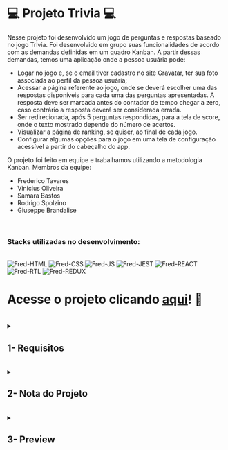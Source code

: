 # :computer: Projeto Trivia :computer:

Nesse projeto foi desenvolvido um jogo de perguntas e respostas baseado no jogo Trivia. Foi desenvolvido em grupo suas funcionalidades de acordo com as demandas definidas em um quadro Kanban. A partir dessas demandas, temos uma aplicação onde a pessoa usuária pode:
- Logar no jogo e, se o email tiver cadastro no site Gravatar, ter sua foto associada ao perfil da pessoa usuária;
- Acessar a página referente ao jogo, onde se deverá escolher uma das respostas disponíveis para cada uma das perguntas apresentadas. A resposta deve ser marcada antes do contador de tempo chegar a zero, caso contrário a resposta deverá ser considerada errada.
- Ser redirecionada, após 5 perguntas respondidas, para a tela de score, onde o texto mostrado depende do número de acertos.
- Visualizar a página de ranking, se quiser, ao final de cada jogo.
- Configurar algumas opções para o jogo em uma tela de configuração acessível a partir do cabeçalho do app.

O projeto foi feito em equipe e trabalhamos utilizando a metodologia Kanban. Membros da equipe:
- Frederico Tavares
- Vinicius Oliveira
- Samara Bastos
- Rodrigo Spolzino
- Giuseppe Brandalise

<br />

### Stacks utilizadas no desenvolvimento:
<div style="display: inline_block"><br>
  <img alt="Fred-HTML" height="50" width="40" src="https://cdn.jsdelivr.net/gh/devicons/devicon/icons/html5/html5-original.svg" />
  <img alt="Fred-CSS" height="50" width="40" src="https://cdn.jsdelivr.net/gh/devicons/devicon/icons/css3/css3-original.svg" />
  <img alt="Fred-JS" height="50" width="40" src="https://cdn.jsdelivr.net/gh/devicons/devicon/icons/javascript/javascript-original.svg" />
  <img alt="Fred-JEST" height="50" width="40" src="https://cdn.jsdelivr.net/gh/devicons/devicon/icons/jest/jest-plain.svg" />
  <img alt="Fred-REACT" height="50" width="40" src="https://cdn.jsdelivr.net/gh/devicons/devicon/icons/react/react-original.svg" />
  <img alt="Fred-RTL" height="50" width="40" src="https://testing-library.com/img/logo-large.png" alt="rtl icon" />
  <img alt="Fred-REDUX" height="50" width="40" src="https://cdn.jsdelivr.net/gh/devicons/devicon/icons/redux/redux-original.svg" />
</div>

# Acesse o projeto clicando [aqui](https://fredericotp.github.io/trybe-project-14-trivia/)! :green_heart:

<br />

<details>
<summary>
  
## 1- Requisitos
  
</summary>

### 1. Crie a tela de login, onde a pessoa que joga deve preencher as informações para iniciar um jogo

### 2. Crie o botão de iniciar o jogo

### 3. Crie um botão que leva a pessoa para tela de configuração

### 4. Desenvolva testes para atingir 90% de cobertura da tela de Login

### 5. Crie um header que deve conter as informações da pessoa jogadora

### 6. Crie a página de jogo que deve conter as informações relacionadas à pergunta

### 7. Desenvolva o estilo que, ao clicar em uma resposta, a correta deve ficar verde e as incorretas, vermelhas

### 8. Desenvolva um timer onde a pessoa que joga tem 30 segundos para responder

### 9. Crie o placar

### 10. Crie um botão de Next que apareça após a resposta ser dada

### 11. Desenvolva o jogo de forma que a pessoa jogadora deve responder 5 perguntas no total

### 12. Desenvolva o header de feedback que deve conter as informações da pessoa jogadora

### 13. Crie a mensagem de feedback para ser exibida a pessoa usuária

### 14. Exiba as informações relacionadas aos resultados obtidos para a pessoa usuária

### 15. Crie a opção para a pessoa jogadora poder jogar novamente

### 16. Crie a opção para a pessoa jogadora poder visualizar a tela de ranking

### 17. Desenvolva testes para atingir 90% de cobertura da tela de Feedbacks

### 18. Crie um botão para ir ao início

### 19. Crie o conteúdo da tela de ranking

### 20. Desenvolva testes para atingir 90% de cobertura da tela de Ranking

### 21. Desenvolva testes para atingir 90% de cobertura da tela de Jogo

### 22. Desenvolva testes para atingir 95% de cobertura total

### 23. Ao mudar o valor do dropdown categoria, apenas perguntas da categoria selecionada devem aparecer para a pessoa que está jogando

### 24. Ao mudar o valor do dropdown dificuldade, apenas perguntas da dificuldade selecionada devem aparecer para a pessoa que está jogando.

</details>
<br />

<details>
<summary>

## 2- Nota do Projeto

</summary>

## 100% :heavy_check_mark:

![Project-Trivia-Grade](https://raw.githubusercontent.com/FredericoTP/trybe-project-14-trivia/main/images/trivia-grade.png)

</details>
<br />

<details>
<summary>

## 3- Preview

</summary>

![Project-Trivia-Preview1](https://raw.githubusercontent.com/FredericoTP/trybe-project-14-trivia/main/images/trivia-preview1.png)
 
![Project-Trivia-Preview2](https://raw.githubusercontent.com/FredericoTP/trybe-project-14-trivia/main/images/trivia-preview2.png)

![Project-Trivia-Preview3](https://raw.githubusercontent.com/FredericoTP/trybe-project-14-trivia/main/images/trivia-preview3.png)

![Project-Trivia-Preview4](https://raw.githubusercontent.com/FredericoTP/trybe-project-14-trivia/main/images/trivia-preview4.png)
 
</details>
